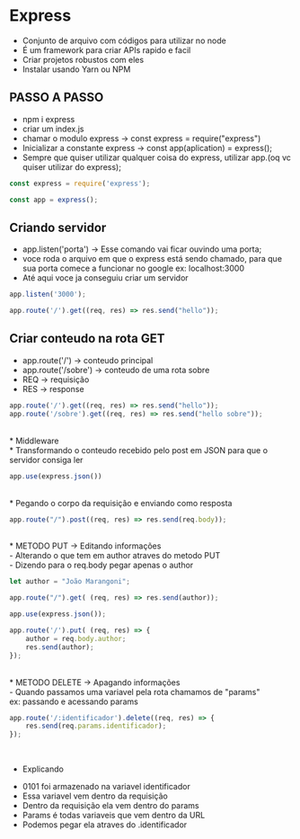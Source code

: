 # Express

* Conjunto de arquivo com códigos para utilizar no node <br>
* É um framework para criar APIs rapido e facil <br>
* Criar projetos robustos com eles <br>
* Instalar usando Yarn ou NPM <br>

## PASSO A PASSO

* npm i express <br>
* criar um index.js <br>
* chamar o modulo express -> const express = require("express") <br>
* Inicializar a constante express -> const app(aplication) = express(); <br>
* Sempre que quiser utilizar qualquer coisa do express, utilizar app.(oq vc quiser utilizar do express); <br>
``` javascript
const express = require('express');

const app = express();
```
## Criando servidor

* app.listen('porta') -> Esse comando vai ficar ouvindo uma porta; <br>
* voce roda o arquivo em que o express está sendo chamado, para que sua porta comece a funcionar no google ex: localhost:3000 <br>
* Até aqui voce ja conseguiu criar um servidor <br>
``` javascript
app.listen('3000');

app.route('/').get((req, res) => res.send("hello"));
```
## Criar conteudo na rota GET

* app.route('/') -> conteudo principal <br>
* app.route('/sobre') -> conteudo de uma rota sobre <br>
* REQ -> requisição <br>
* RES -> response <br>
``` javascript
app.route('/').get((req, res) => res.send("hello"));
app.route('/sobre').get((req, res) => res.send("hello sobre"));
```
<br>
* Middleware <br>
* Transformando o conteudo recebido pelo post em JSON para que o servidor consiga ler <br>

``` javascript
app.use(express.json())
```
<br>
* Pegando o corpo da requisição e enviando como resposta <br>

``` javascript
app.route("/").post((req, res) => res.send(req.body));
```
<br>
* METODO PUT -> Editando informações <br>
- Alterando o que tem em author atraves do metodo PUT <br>
- Dizendo para o req.body pegar apenas o author <br>

``` javascript
let author = "João Marangoni";

app.route("/").get( (req, res) => res.send(author));

app.use(express.json());

app.route('/').put( (req, res) => {
    author = req.body.author;
    res.send(author);
});
```
<br>
* METODO DELETE -> Apagando informações <br>
- Quando passamos uma variavel pela rota chamamos de "params" <br>
ex: passando e acessando params <br>

``` javascript
app.route('/:identificador').delete((req, res) => {
    res.send(req.params.identificador);
});
``` 
<br>

* Explicando <br>
- 0101 foi armazenado na variavel identificador <br>
- Essa variavel vem dentro da requisição <br>
- Dentro da requisição ela vem dentro do params <br>
- Params é todas variaveis que vem dentro da URL <br>
- Podemos pegar ela atraves do .identificador <br>